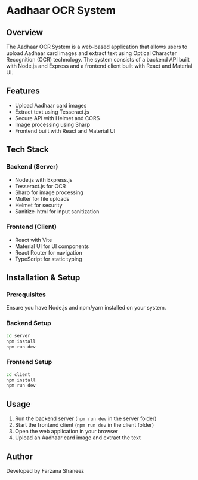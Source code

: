 # Aadhaar OCR System

## Overview
The Aadhaar OCR System is a web-based application that allows users to upload Aadhaar card images and extract text using Optical Character Recognition (OCR) technology. The system consists of a backend API built with Node.js and Express and a frontend client built with React and Material UI.

## Features
* Upload Aadhaar card images 
* Extract text using Tesseract.js 
* Secure API with Helmet and CORS 
* Image processing using Sharp 
* Frontend built with React and Material UI 

## Tech Stack

### Backend (Server)
* Node.js with Express.js
* Tesseract.js for OCR
* Sharp for image processing
* Multer for file uploads
* Helmet for security
* Sanitize-html for input sanitization

### Frontend (Client)
* React with Vite
* Material UI for UI components
* React Router for navigation
* TypeScript for static typing

## Installation & Setup

### Prerequisites
Ensure you have Node.js and npm/yarn installed on your system.

### Backend Setup
```sh
cd server
npm install
npm run dev
```

### Frontend Setup
```sh
cd client
npm install
npm run dev
```

## Usage
1. Run the backend server (`npm run dev` in the server folder)
2. Start the frontend client (`npm run dev` in the client folder)
3. Open the web application in your browser
4. Upload an Aadhaar card image and extract the text

## Author
Developed by Farzana Shaneez

